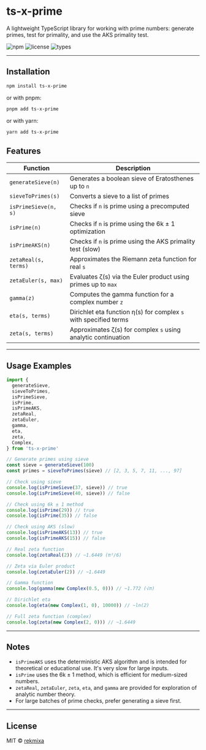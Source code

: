 # ts-x-prime

A lightweight TypeScript library for working with prime numbers: generate primes, test for primality, and use the AKS primality test.

![npm](https://img.shields.io/npm/v/ts-x-prime)
![license](https://img.shields.io/npm/l/ts-x-prime)
![types](https://img.shields.io/npm/types/ts-x-prime)

---

## Installation

```bash
npm install ts-x-prime
```

or with pnpm:

```bash
pnpm add ts-x-prime
```

or with yarn:

```bash
yarn add ts-x-prime
```

## Features

| Function             | Description                                                      |
| -------------------- | ---------------------------------------------------------------- |
| `generateSieve(n)`   | Generates a boolean sieve of Eratosthenes up to `n`              |
| `sieveToPrimes(s)`   | Converts a sieve to a list of primes                             |
| `isPrimeSieve(n, s)` | Checks if `n` is prime using a precomputed sieve                 |
| `isPrime(n)`         | Checks if `n` is prime using the 6k ± 1 optimization             |
| `isPrimeAKS(n)`      | Checks if `n` is prime using the AKS primality test (slow)       |
| `zetaReal(s, terms)` | Approximates the Riemann zeta function for real `s`              |
| `zetaEuler(s, max)`  | Evaluates ζ(s) via the Euler product using primes up to `max`    |
| `gamma(z)`           | Computes the gamma function for a complex number `z`             |
| `eta(s, terms)`      | Dirichlet eta function η(s) for complex `s` with specified terms |
| `zeta(s, terms)`     | Approximates ζ(s) for complex `s` using analytic continuation    |

---

## Usage Examples

```ts
import {
  generateSieve,
  sieveToPrimes,
  isPrimeSieve,
  isPrime,
  isPrimeAKS,
  zetaReal,
  zetaEuler,
  gamma,
  eta,
  zeta,
  Complex,
} from 'ts-x-prime'

// Generate primes using sieve
const sieve = generateSieve(100)
const primes = sieveToPrimes(sieve) // [2, 3, 5, 7, 11, ..., 97]

// Check using sieve
console.log(isPrimeSieve(37, sieve)) // true
console.log(isPrimeSieve(40, sieve)) // false

// Check using 6k ± 1 method
console.log(isPrime(29)) // true
console.log(isPrime(35)) // false

// Check using AKS (slow)
console.log(isPrimeAKS(13)) // true
console.log(isPrimeAKS(15)) // false

// Real zeta function
console.log(zetaReal(2)) // ~1.6449 (π²/6)

// Zeta via Euler product
console.log(zetaEuler(2)) // ~1.6449

// Gamma function
console.log(gamma(new Complex(0.5, 0))) // ~1.772 (√π)

// Dirichlet eta
console.log(eta(new Complex(1, 0), 10000)) // ~ln(2)

// Full zeta function (complex)
console.log(zeta(new Complex(2, 0))) // ~1.6449
```

---

## Notes

- `isPrimeAKS` uses the deterministic AKS algorithm and is intended for theoretical or educational use. It's very slow for large inputs.
- `isPrime` uses the 6k ± 1 method, which is efficient for medium-sized numbers.
- `zetaReal`, `zetaEuler`, `zeta`, `eta`, and `gamma` are provided for exploration of analytic number theory.
- For large batches of prime checks, prefer generating a sieve first.

---

## License

MIT © [rekmixa](https://github.com/rekmixa)
